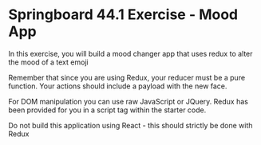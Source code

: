 # Springboard 44.1 Exercise - Mood App

In this exercise, you will build a mood changer app that uses redux to alter the mood of a text emoji  

Remember that since you are using Redux, your reducer must be a pure function. Your actions should include a payload with the new face.  

For DOM manipulation you can use raw JavaScript or JQuery. Redux has been provided for you in a script tag within the starter code.  

Do not build this application using React - this should strictly be done with Redux  
